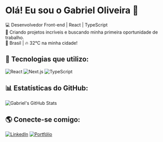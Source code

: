 # Olá! Eu sou o Gabriel Oliveira 👋

💻 Desenvolvedor Front-end | React | TypeScript  
🚀 Criando projetos incríveis e buscando minha primeira oportunidade de trabalho.  
📍 Brasil | 🔥 32°C na minha cidade!  

## 🚀 Tecnologias que utilizo:
![React](https://img.shields.io/badge/-React-61DAFB?style=flat-square&logo=react&logoColor=white)
![Next.js](https://img.shields.io/badge/-Next.js-000000?style=flat-square&logo=nextdotjs&logoColor=white)
![TypeScript](https://img.shields.io/badge/-TypeScript-007ACC?style=flat-square&logo=typescript&logoColor=white)

## 📊 Estatísticas do GitHub:
![Gabriel's GitHub Stats](https://github-readme-stats.vercel.app/api?username=gabriel-oliveira&show_icons=true&theme=dark)

## 🌎 Conecte-se comigo:
[![LinkedIn](https://img.shields.io/badge/-LinkedIn-blue?style=flat-square&logo=linkedin&logoColor=white)](https://linkedin.com/in/seu-perfil)
[![Portfólio](https://img.shields.io/badge/-Portfólio-000?style=flat-square&logo=vercel&logoColor=white)](https://seusite.com)
